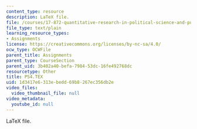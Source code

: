```yaml
---
content_type: resource
description: LaTeX file.
file: /courses/17-872-quantitative-research-in-political-science-and-public-policy-spring-2004/1d3417e6313ebedd69b8267ec356db2e_PS4.TEX
file_type: text/plain
learning_resource_types:
- Assignments
license: https://creativecommons.org/licenses/by-nc-sa/4.0/
ocw_type: OCWFile
parent_title: Assignments
parent_type: CourseSection
parent_uid: 3b402a40-befa-7984-53dc-16fe492768dc
resourcetype: Other
title: PS4.TEX
uid: 1d3417e6-313e-bedd-69b8-267ec356db2e
video_files:
  video_thumbnail_file: null
video_metadata:
  youtube_id: null
---
```

LaTeX file.